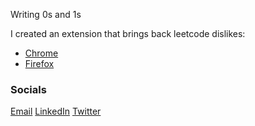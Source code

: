Writing 0s and 1s

I created an extension that brings back leetcode dislikes:
- [Chrome](https://chromewebstore.google.com/detail/bring-back-leetcode-disli/ikokkjjkpgfkkkcjncfhmjpigelgdcja)
- [Firefox](https://addons.mozilla.org/en-US/firefox/addon/bring-back-leetcode-dislikes/)

### Socials

[Email](mailto:rudransh.shr@gmail.com)
[LinkedIn](https://www.linkedin.com/in/rudransh-shrivastava)
[Twitter](https://twitter.com/rudranshstwt)
